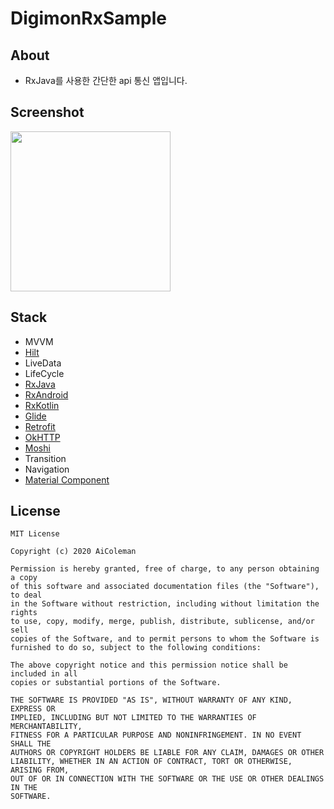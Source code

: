 # DigimonRxSample

## About
- RxJava를 사용한 간단한 api 통신 앱입니다.

## Screenshot
<img src="https://i.postimg.cc/FHKpbs9K/digimon.png" width="256px"/>

## Stack
- MVVM
- [Hilt](https://dagger.dev/hilt/)
- LiveData
- LifeCycle
- [RxJava](https://github.com/ReactiveX/RxJava)
- [RxAndroid](https://github.com/ReactiveX/RxAndroid)
- [RxKotlin](https://github.com/ReactiveX/RxKotlin)
- [Glide](https://github.com/bumptech/glide)
- [Retrofit](https://square.github.io/retrofit/)
- [OkHTTP](https://square.github.io/okhttp/)
- [Moshi](https://github.com/square/moshi)
- Transition
- Navigation
- [Material Component](https://github.com/material-components/material-components-android)

## License

```
MIT License

Copyright (c) 2020 AiColeman

Permission is hereby granted, free of charge, to any person obtaining a copy
of this software and associated documentation files (the "Software"), to deal
in the Software without restriction, including without limitation the rights
to use, copy, modify, merge, publish, distribute, sublicense, and/or sell
copies of the Software, and to permit persons to whom the Software is
furnished to do so, subject to the following conditions:

The above copyright notice and this permission notice shall be included in all
copies or substantial portions of the Software.

THE SOFTWARE IS PROVIDED "AS IS", WITHOUT WARRANTY OF ANY KIND, EXPRESS OR
IMPLIED, INCLUDING BUT NOT LIMITED TO THE WARRANTIES OF MERCHANTABILITY,
FITNESS FOR A PARTICULAR PURPOSE AND NONINFRINGEMENT. IN NO EVENT SHALL THE
AUTHORS OR COPYRIGHT HOLDERS BE LIABLE FOR ANY CLAIM, DAMAGES OR OTHER
LIABILITY, WHETHER IN AN ACTION OF CONTRACT, TORT OR OTHERWISE, ARISING FROM,
OUT OF OR IN CONNECTION WITH THE SOFTWARE OR THE USE OR OTHER DEALINGS IN THE
SOFTWARE.
```
